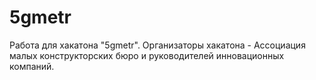 # 5gmetr

Работа для хакатона "5gmetr". Организаторы хакатона - Ассоциация малых конструкторских бюро и руководителей инновационных компаний.
